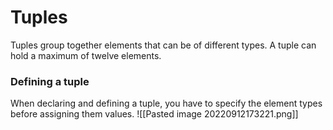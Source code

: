 # Tuples
Tuples group together elements that can be of different types. A tuple can hold a maximum of twelve elements. 

### Defining a tuple
When declaring and defining a tuple, you have to specify the element types before assigning them values. 
![[Pasted image 20220912173221.png]]

